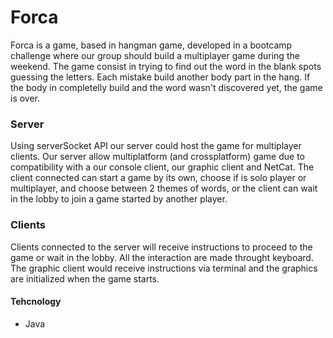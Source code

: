 # Forca
Forca is a game, based in hangman game, developed in a bootcamp challenge where our group should build a multiplayer game during the weekend.
The game consist in trying to find out the word in the blank spots guessing the letters. Each mistake build another body part in the hang. If the body in completelly build and the word wasn't discovered yet, the game is over.

### Server 
Using serverSocket API our server could host the game for multiplayer clients. Our server allow multiplatform (and crossplatform) game due to compatibility with a our console client, our graphic client and NetCat.
The client connected can start a game by its own, choose if is solo player or multiplayer, and choose between 2 themes of words, or the client can wait in the lobby to join a game started by another player.

### Clients
Clients connected to the server will receive instructions to proceed to the game or wait in the lobby. All the interaction are made throught keyboard.
The graphic client would receive instructions via terminal and the graphics are initialized when the game starts.

#### Tehcnology
- Java
